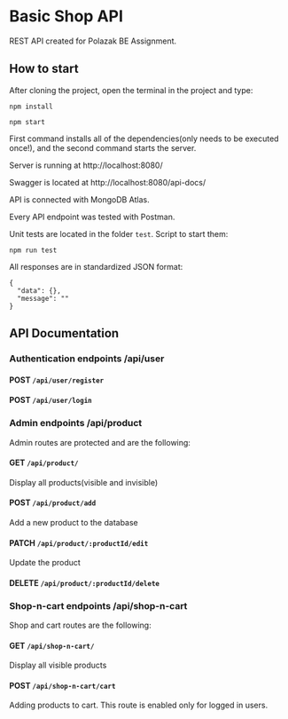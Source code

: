 # Basic Shop API

REST API created for Polazak BE Assignment.

## How to start

After cloning the project, open the terminal in the project and type:

```
npm install

npm start
```

First command installs all of the dependencies(only needs to be executed once!), and the second command starts the server.

Server is running at http://localhost:8080/

Swagger is located at http://localhost:8080/api-docs/

API is connected with MongoDB Atlas.

Every API endpoint was tested with Postman.

Unit tests are located in the folder `test`. Script to start them:

```
npm run test
```

All responses are in standardized JSON format:

```
{
  "data": {},
  "message": ""
}
```

## API Documentation

### Authentication endpoints /api/user

#### POST `/api/user/register`

#### POST `/api/user/login`

### Admin endpoints /api/product

Admin routes are protected and are the following:

#### GET `/api/product/`

Display all products(visible and invisible)

#### POST `/api/product/add`

Add a new product to the database

#### PATCH `/api/product/:productId/edit`

Update the product

#### DELETE `/api/product/:productId/delete`

### Shop-n-cart endpoints /api/shop-n-cart

Shop and cart routes are the following:

#### GET `/api/shop-n-cart/`

Display all visible products

#### POST `/api/shop-n-cart/cart`

Adding products to cart. This route is enabled only for logged in users.
